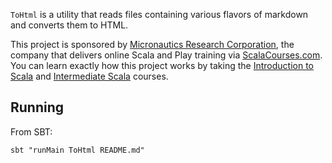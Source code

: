 `ToHtml` is a utility that reads files containing various flavors of markdown and converts them to HTML.

This project is sponsored by [Micronautics Research Corporation](http://www.micronauticsresearch.com/),
the company that delivers online Scala and Play training via [ScalaCourses.com](http://www.ScalaCourses.com).
You can learn exactly how this project works by taking the [Introduction to Scala](http://www.ScalaCourses.com/showCourse/40) and
[Intermediate Scala](http://www.ScalaCourses.com/showCourse/45) courses.

## Running ##
From SBT:
````
sbt "runMain ToHtml README.md"
````
